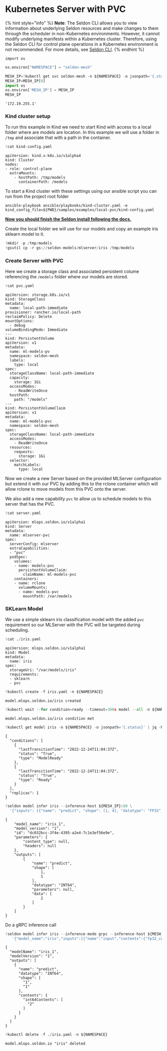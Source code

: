 # Kubernetes Server with PVC

{% hint style="info" %}
**Note**:  The Seldon CLI allows you to view information about underlying Seldon resources and make changes to them through the scheduler in non-Kubernetes environments. However, it cannot modify underlying manifests within a Kubernetes cluster. Therefore, using the Seldon CLI for control plane operations in a Kubernetes environment is not recommended. For more details, see [Seldon CLI](../cli/).
{% endhint %}

```
import os
```

```python
os.environ["NAMESPACE"] = "seldon-mesh"
```

```python
MESH_IP=!kubectl get svc seldon-mesh -n ${NAMESPACE} -o jsonpath='{.status.loadBalancer.ingress[0].ip}'
MESH_IP=MESH_IP[0]
import os
os.environ['MESH_IP'] = MESH_IP
MESH_IP
```

```
'172.19.255.1'
```

### Kind cluster setup

To run this example in Kind we need to start Kind with access to a local folder where are models are location. In this example we will use a folder in `/tmp` and associate that with a path in the container.

```python
!cat kind-config.yaml
```

```
apiVersion: kind.x-k8s.io/v1alpha4
kind: Cluster
nodes:
- role: control-plane
  extraMounts:
    - hostPath: /tmp/models
      containerPath: /models
```

To start a Kind cluster with these settings using our ansible script you can run from the project root folder

```
ansible-playbook ansible/playbooks/kind-cluster.yaml -e kind_config_file=${PWD}/samples/examples/local-pvc/kind-config.yaml
```

[**Now you should finish the Seldon install following the docs.**](https://docs.seldon.io/projects/seldon-core/en/v2/contents/getting-started/index.html)

Create the local folder we will use for our models and copy an example iris sklearn model to it.

```python
!mkdir -p /tmp/models
!gsutil cp -r gs://seldon-models/mlserver/iris /tmp/models
```

### Create Server with PVC

Here we create a storage class and associated persistent colume referencing the `/models` folder where our models are stored.

```python
!cat pvc.yaml
```

```
apiVersion: storage.k8s.io/v1
kind: StorageClass
metadata:
  name: local-path-immediate
provisioner: rancher.io/local-path
reclaimPolicy: Delete
mountOptions:
  - debug
volumeBindingMode: Immediate
---
kind: PersistentVolume
apiVersion: v1
metadata:
  name: ml-models-pv
  namespace: seldon-mesh
  labels:
    type: local
spec:
  storageClassName: local-path-immediate
  capacity:
    storage: 1Gi
  accessModes:
    - ReadWriteOnce
  hostPath:
    path: "/models"
---
kind: PersistentVolumeClaim
apiVersion: v1
metadata:
  name: ml-models-pvc
  namespace: seldon-mesh
spec:
  storageClassName: local-path-immediate
  accessModes:
    - ReadWriteOnce
  resources:
    requests:
      storage: 1Gi
  selector:
    matchLabels:
      type: local
```

Now we create a new Server based on the provided MLServer configuration but extend it with our PVC by adding this to the rclone container which will allow rclone to move models from this PVC onto the server.

We also add a new capability `pvc` to allow us to schedule models to this server that has the PVC.

```python
!cat server.yaml
```

```
apiVersion: mlops.seldon.io/v1alpha1
kind: Server
metadata:
  name: mlserver-pvc
spec:
  serverConfig: mlserver
  extraCapabilities:
  - "pvc"
  podSpec:
    volumes:
    - name: models-pvc
      persistentVolumeClaim:
        claimName: ml-models-pvc
    containers:
    - name: rclone
      volumeMounts:
      - name: models-pvc
        mountPath: /var/models
```

### SKLearn Model

We use a simple sklearn iris classification model with the added `pvc` requirement so our MLServer with the PVC will be targeted during scheduling.

```python
!cat ./iris.yaml
```

```
apiVersion: mlops.seldon.io/v1alpha1
kind: Model
metadata:
  name: iris
spec:
  storageUri: "/var/models/iris"
  requirements:
  - sklearn
  - pvc
```

```python
!kubectl create -f iris.yaml -n ${NAMESPACE}
```

```
model.mlops.seldon.io/iris created
```

```python
!kubectl wait --for condition=ready --timeout=300s model --all -n ${NAMESPACE}
```

```
model.mlops.seldon.io/iris condition met
```

```python
!kubectl get model iris -n ${NAMESPACE} -o jsonpath='{.status}' | jq -M .
```

```
{
  "conditions": [
    {
      "lastTransitionTime": "2022-12-24T11:04:37Z",
      "status": "True",
      "type": "ModelReady"
    },
    {
      "lastTransitionTime": "2022-12-24T11:04:37Z",
      "status": "True",
      "type": "Ready"
    }
  ],
  "replicas": 1
}
```

```python
!seldon model infer iris --inference-host ${MESH_IP}:80 \
  '{"inputs": [{"name": "predict", "shape": [1, 4], "datatype": "FP32", "data": [[1, 2, 3, 4]]}]}'
```

```
{
	"model_name": "iris_1",
	"model_version": "1",
	"id": "dc032bcc-3f4e-4395-a2e4-7c1e3ef56e9e",
	"parameters": {
		"content_type": null,
		"headers": null
	},
	"outputs": [
		{
			"name": "predict",
			"shape": [
				1,
				1
			],
			"datatype": "INT64",
			"parameters": null,
			"data": [
				2
			]
		}
	]
}
```

Do a gRPC inference call

```python
!seldon model infer iris --inference-mode grpc --inference-host ${MESH_IP}:80 \
   '{"model_name":"iris","inputs":[{"name":"input","contents":{"fp32_contents":[1,2,3,4]},"datatype":"FP32","shape":[1,4]}]}' | jq -M .
```

```
{
  "modelName": "iris_1",
  "modelVersion": "1",
  "outputs": [
    {
      "name": "predict",
      "datatype": "INT64",
      "shape": [
        "1",
        "1"
      ],
      "contents": {
        "int64Contents": [
          "2"
        ]
      }
    }
  ]
}
```

```python
!kubectl delete -f ./iris.yaml -n ${NAMESPACE}
```

```
model.mlops.seldon.io "iris" deleted
```

